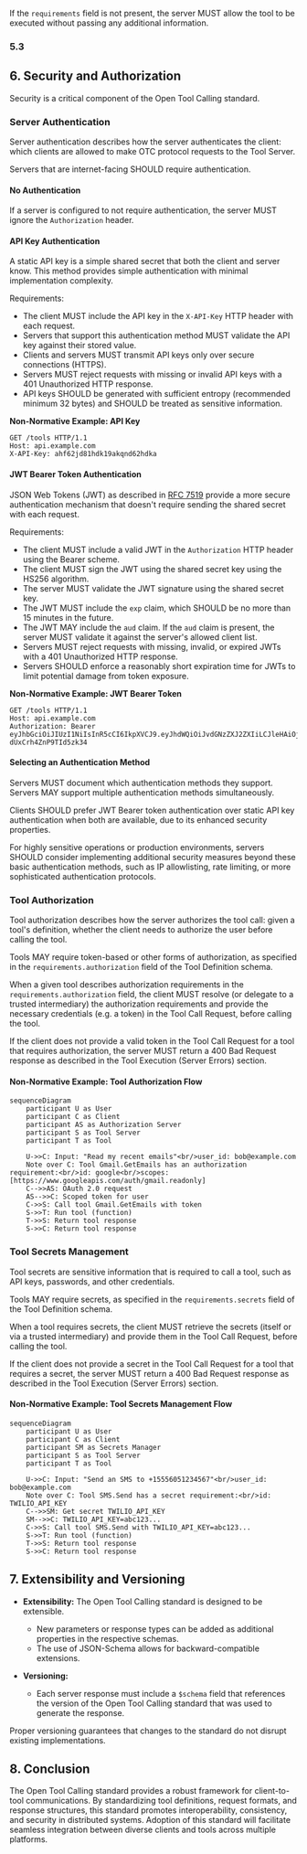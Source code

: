 If the `requirements` field is not present, the server MUST allow the tool to be executed without passing any additional information.

### 5.3

## 6. Security and Authorization

Security is a critical component of the Open Tool Calling standard.

### Server Authentication

Server authentication describes how the server authenticates the client: which clients are allowed to make OTC protocol requests to the Tool Server.

Servers that are internet-facing SHOULD require authentication.

#### No Authentication

If a server is configured to not require authentication, the server MUST ignore the `Authorization` header.

#### API Key Authentication

A static API key is a simple shared secret that both the client and server know. This method provides simple authentication with minimal implementation complexity.

Requirements:

- The client MUST include the API key in the `X-API-Key` HTTP header with each request.
- Servers that support this authentication method MUST validate the API key against their stored value.
- Clients and servers MUST transmit API keys only over secure connections (HTTPS).
- Servers MUST reject requests with missing or invalid API keys with a 401 Unauthorized HTTP response.
- API keys SHOULD be generated with sufficient entropy (recommended minimum 32 bytes) and SHOULD be treated as sensitive information.

**Non-Normative Example: API Key**

```http
GET /tools HTTP/1.1
Host: api.example.com
X-API-Key: ahf62jd81hdk19akqnd62hdka
```

#### JWT Bearer Token Authentication

JSON Web Tokens (JWT) as described in [RFC 7519](https://www.rfc-editor.org/rfc/rfc7519) provide a more secure authentication mechanism that doesn't require sending the shared secret with each request.

Requirements:

- The client MUST include a valid JWT in the `Authorization` HTTP header using the Bearer scheme.
- The client MUST sign the JWT using the shared secret key using the HS256 algorithm.
- The server MUST validate the JWT signature using the shared secret key.
- The JWT MUST include the `exp` claim, which SHOULD be no more than 15 minutes in the future.
- The JWT MAY include the `aud` claim. If the `aud` claim is present, the server MUST validate it against the server's allowed client list.
- Servers MUST reject requests with missing, invalid, or expired JWTs with a 401 Unauthorized HTTP response.
- Servers SHOULD enforce a reasonably short expiration time for JWTs to limit potential damage from token exposure.

**Non-Normative Example: JWT Bearer Token**

```http
GET /tools HTTP/1.1
Host: api.example.com
Authorization: Bearer eyJhbGciOiJIUzI1NiIsInR5cCI6IkpXVCJ9.eyJhdWQiOiJvdGNzZXJ2ZXIiLCJleHAiOjE3NDE3MjQyMTl9.FPIFSSUmngbyePKghI54zUJ-dUxCrh4ZnP9TId5zk34
```

#### Selecting an Authentication Method

Servers MUST document which authentication methods they support. Servers MAY support multiple authentication methods simultaneously.

Clients SHOULD prefer JWT Bearer token authentication over static API key authentication when both are available, due to its enhanced security properties.

For highly sensitive operations or production environments, servers SHOULD consider implementing additional security measures beyond these basic authentication methods, such as IP allowlisting, rate limiting, or more sophisticated authentication protocols.

### Tool Authorization

Tool authorization describes how the server authorizes the tool call: given a tool's definition, whether the client needs to authorize the user before calling the tool.

Tools MAY require token-based or other forms of authorization, as specified in the `requirements.authorization` field of the Tool Definition schema.

When a given tool describes authorization requirements in the `requirements.authorization` field, the client MUST resolve (or delegate to a trusted intermediary) the authorization requirements and provide the necessary credentials (e.g. a token) in the Tool Call Request, before calling the tool.

If the client does not provide a valid token in the Tool Call Request for a tool that requires authorization, the server MUST return a 400 Bad Request response as described in the Tool Execution (Server Errors) section.

#### Non-Normative Example: Tool Authorization Flow

```mermaid
sequenceDiagram
    participant U as User
    participant C as Client
    participant AS as Authorization Server
    participant S as Tool Server
    participant T as Tool

    U->>C: Input: "Read my recent emails"<br/>user_id: bob@example.com
    Note over C: Tool Gmail.GetEmails has an authorization requirement:<br/>id: google<br/>scopes: [https://www.googleapis.com/auth/gmail.readonly]
    C-->>AS: OAuth 2.0 request
    AS-->>C: Scoped token for user
    C->>S: Call tool Gmail.GetEmails with token
    S->>T: Run tool (function)
    T->>S: Return tool response
    S->>C: Return tool response

```

### Tool Secrets Management

Tool secrets are sensitive information that is required to call a tool, such as API keys, passwords, and other credentials.

Tools MAY require secrets, as specified in the `requirements.secrets` field of the Tool Definition schema.

When a tool requires secrets, the client MUST retrieve the secrets (itself or via a trusted intermediary) and provide them in the Tool Call Request, before calling the tool.

If the client does not provide a secret in the Tool Call Request for a tool that requires a secret, the server MUST return a 400 Bad Request response as described in the Tool Execution (Server Errors) section.

#### Non-Normative Example: Tool Secrets Management Flow

```mermaid
sequenceDiagram
    participant U as User
    participant C as Client
    participant SM as Secrets Manager
    participant S as Tool Server
    participant T as Tool

    U->>C: Input: "Send an SMS to +15556051234567"<br/>user_id: bob@example.com
    Note over C: Tool SMS.Send has a secret requirement:<br/>id: TWILIO_API_KEY
    C-->>SM: Get secret TWILIO_API_KEY
    SM-->>C: TWILIO_API_KEY=abc123...
    C->>S: Call tool SMS.Send with TWILIO_API_KEY=abc123...
    S->>T: Run tool (function)
    T->>S: Return tool response
    S->>C: Return tool response
```

## 7. Extensibility and Versioning

- **Extensibility:**
  The Open Tool Calling standard is designed to be extensible.

  - New parameters or response types can be added as additional properties in the respective schemas.
  - The use of JSON-Schema allows for backward-compatible extensions.

- **Versioning:**
  - Each server response must include a `$schema` field that references the version of the Open Tool Calling standard that was used to generate the response.

Proper versioning guarantees that changes to the standard do not disrupt existing implementations.

## 8. Conclusion

The Open Tool Calling standard provides a robust framework for client-to-tool communications. By standardizing tool definitions, request formats, and response structures, this standard promotes interoperability, consistency, and security in distributed systems. Adoption of this standard will facilitate seamless integration between diverse clients and tools across multiple platforms.
